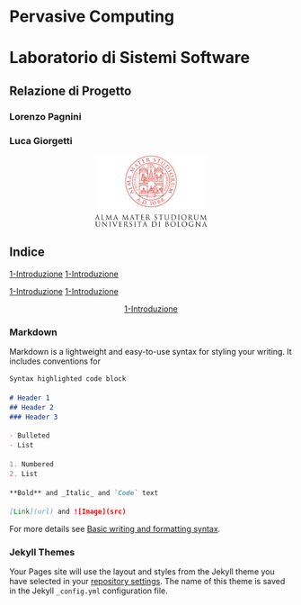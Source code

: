# Pervasive Computing
# Laboratorio di Sistemi Software

<p align="center"> <h2> Relazione di Progetto </h2> </p>
<p align="center"> <h3> Lorenzo Pagnini </h3> </p>
<p align="center"> <h3> Luca Giorgetti </h3> </p>

<p align="center">
    <img width="200" src="Images/logo.png">
</p>

## Indice
[1-Introduzione](https://github.com/lucagiorgettismp/AzureHealthcareDigitalTwins/edit/gh-pages/Page/1-Introduction)
[1-Introduzione](https://github.com/lucagiorgettismp/AzureHealthcareDigitalTwins/edit/gh-pages/1-Introduction)

[1-Introduzione](https://github.com/lucagiorgettismp/AzureHealthcareDigitalTwins/edit/gh-pages/1-Introduction.md)
[1-Introduzione](https://github.com/lucagiorgettismp/AzureHealthcareDigitalTwins/edit/gh-pages/Page/1-Introduction.md)


<p align="center"> <a href="https://github.com/lucagiorgettismp/AzureHealthcareDigitalTwins/edit/gh-pages/Pages/1-Introdution">1-Introduzione</a> </p>

### Markdown

Markdown is a lightweight and easy-to-use syntax for styling your writing. It includes conventions for

```markdown
Syntax highlighted code block

# Header 1
## Header 2
### Header 3

- Bulleted
- List

1. Numbered
2. List

**Bold** and _Italic_ and `Code` text

[Link](url) and ![Image](src)
```

For more details see [Basic writing and formatting syntax](https://docs.github.com/en/github/writing-on-github/getting-started-with-writing-and-formatting-on-github/basic-writing-and-formatting-syntax).

### Jekyll Themes

Your Pages site will use the layout and styles from the Jekyll theme you have selected in your [repository settings](https://github.com/lucagiorgettismp/AzureHealthcareDigitalTwins/settings/pages). The name of this theme is saved in the Jekyll `_config.yml` configuration file.

